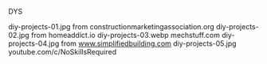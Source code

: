 DYS

diy-projects-01.jpg from constructionmarketingassociation.org
diy-projects-02.jpg from homeaddict.io
diy-projects-03.webp mechstuff.com
diy-projects-04.jpg from www.simplifiedbuilding.com
diy-projects-05.jpg youtube.com/c/NoSkillsRequired
